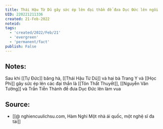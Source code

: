 ```yaml
---
title: Thái Hậu Từ Dũ gây sức ép lên đại thần để đưa Dục Đức lên ngôi
UID: 220221211336
created: 21-Feb-2022
noteid:
tags:
  - 'created/2022/Feb/21'
  - 'evergreen'
  - 'permanent/fact'
publish: False
---
```

## Notes:
Sau khi [[Tự Đức]] băng hà, [[Thái Hậu Từ Dũ]] và hai bà Trang Y và [[Học Phi]] gây sức ép lên các đại thần là [[Tôn Thất Thuyết]], [[Nguyễn Văn Tường]] và Trần Tiễn Thành để đưa Dục Đức lên làm vua

## Source:
- [[@ nghiencuulichsu.com, Hàm Nghi Một nhà ái quốc, một nghệ sĩ đa tài]]




